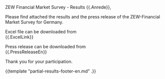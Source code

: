 ZEW Financial Market Survey - Results
{{.Anrede}},

Please find attached the results and the press release of the ZEW-Financial Market Survey for Germany.

Excel file can be downloaded from  
{{.ExcelLink}}

Press release can be downloaded from  
{{.PressReleaseEn}}


Thank you for your participation.

{{template "partial-results-footer-en.md" .}}
